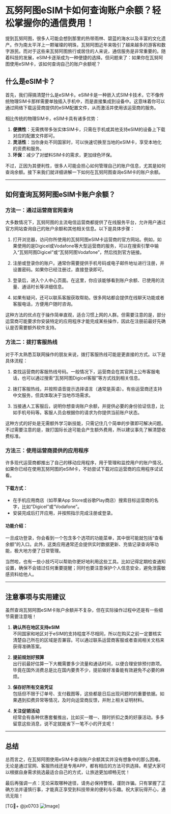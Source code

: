 # 瓦努阿图eSIM卡如何查询账户余额？轻松掌握你的通信费用！

提到瓦努阿图，很多人可能会想到那里的热带雨林、碧蓝的海水以及丰富的文化遗产。作为南太平洋上一颗璀璨的明珠，瓦努阿图近年来吸引了越来越多的游客和数字游民。而对于这些来瓦努阿图旅行或居住的人来说，通信服务是非常重要的。随着科技的发展，eSIM卡逐渐成为一种便捷的选择。但问题来了：如果你在瓦努阿图使用eSIM卡，该如何查询自己的账户余额呢？

## 什么是eSIM卡？

首先，我们得搞清楚什么是eSIM卡。eSIM卡是一种嵌入式SIM卡技术，它不像传统物理SIM卡那样需要单独插入手机中，而是直接集成到设备中。这意味着你可以通过网络下载运营商提供的eSIM配置文件，从而激活并使用该运营商的服务。

相比传统的物理SIM卡，eSIM卡具有诸多优势：

1. **便携性**：无需携带多张实体SIM卡，只需在手机或其他支持eSIM的设备上下载对应的配置文件即可。
2. **灵活性**：当你身处不同国家时，可以快速切换至当地的eSIM卡，享受本地化的资费和服务。
3. **环保**：减少了对塑料SIM卡的需求，更加绿色环保。

不过，正因为其便利性，很多人可能会担心如何管理自己的账户信息，尤其是如何查询余额。接下来我们就详细讲解一下如何在瓦努阿图查询eSIM卡的账户余额。

---

## 如何查询瓦努阿图eSIM卡账户余额？

### 方法一：通过运营商官网查询

大多数情况下，瓦努阿图的主流电信运营商都提供了在线服务平台，允许用户通过官方网站查询自己的账户余额和其他相关信息。以下是具体步骤：

1. 打开浏览器，访问你所使用的瓦努阿图eSIM卡运营商的官方网站。例如，如果使用的是Digicel或Vodafone等大型运营商的服务，可以在搜索引擎中输入“瓦努阿图Digicel”或“瓦努阿图Vodafone”，然后找到官方链接。
   
2. 注册或登录你的账户。通常你需要提供手机号码或电子邮件地址进行注册，并设置密码。如果你已经注册过，直接登录即可。

3. 登录后，进入个人中心页面。在这里，你应该能够看到账户余额、已使用的流量、通话时长等详细信息。

4. 如果有疑问，还可以联系客服获取帮助。很多网站都会提供在线聊天功能或者客服电话，方便用户随时咨询。

这种方法的优点在于操作简单直观，适合习惯上网的人群。但需要注意的是，部分运营商可能要求你安装特定的应用程序才能完成某些操作，因此在注册前最好先确认是否需要额外软件支持。

### 方法二：拨打客服热线

对于不太熟悉互联网操作的朋友来说，拨打客服热线可能是更直接的方式。以下是具体流程：

1. 查找运营商的客服热线号码。一般情况下，运营商会在其官网上公布客服电话，也可以通过搜索“瓦努阿图Digicel客服”等方式找到相关信息。

2. 拨打客服热线，并按照语音提示选择语言（通常是英语）。有些运营商还支持中文服务，但具体取决于当地市场需求。

3. 当接通人工客服后，说明你想查询账户余额，并提供必要的身份验证信息，比如手机号码等。客服人员会根据你的请求为你提供当前账户状态。

这种方式的好处是无需额外学习新技能，只需记住几个简单的步骤即可解决问题。不过需要注意的是，拨打国际长途可能会产生额外费用，所以建议事先了解清楚收费标准。

### 方法三：使用运营商提供的应用程序

许多现代运营商都推出了自己的移动应用程序，用于管理和监控用户的账户情况。如果你已经在使用瓦努阿图的eSIM卡，不妨尝试下载对应运营商的应用程序试试看。

#### 下载方式：
- 在手机应用商店（如苹果App Store或谷歌Play商店）搜索目标运营商的名字，比如“Digicel”或“Vodafone”。
- 安装完成后打开应用，并按照指示完成注册或登录。

#### 功能介绍：
一旦成功登录，你会看到一个包含多个选项的功能菜单，其中很可能就包括“查看余额”的入口。此外，这类应用通常还会提供实时数据更新、充值记录查询等功能，极大地方便了日常管理。

当然啦，也有一些小技巧可以帮助你更好地利用这些工具。比如记得定期检查通知设置，确保不会错过任何重要提醒；同时也要注意保护个人信息安全，避免泄露敏感资料给他人。

---

## 注意事项与实用建议

虽然查询瓦努阿图eSIM卡账户余额并不复杂，但在实际操作过程中还是有一些细节需要注意哦！

1. **确认所在地区支持eSIM**  
   不同国家和地区对于eSIM的支持程度不尽相同，所以在购买之前一定要核实清楚自己所在的区域是否兼容。可以通过联系运营商客服或者查阅相关文档来获得准确答案。

2. **提前规划好预算**  
   出行前最好估算一下大概需要多少流量和通话时间，以便合理安排预付款项。毕竟在国外消费总是比在国内要贵不少，提前做好准备能有效避免不必要的麻烦。

3. **保存好所有交易凭证**  
   包括但不限于订单号、支付截图等，这些都是日后出现问题时的重要依据。如果遇到扣费异常等情况，及时向运营商反馈，并附上相关证明材料。

4. **关注促销活动**  
   经常会有各种优惠套餐推出，比如买一赠一、限时折扣之类的好康活动。多多留意这些消息，说不定就能省下一笔不小的开支呢！

---

## 总结

总而言之，在瓦努阿图使用eSIM卡查询账户余额其实并没有想象中的那么困难。无论是通过官网、客服热线还是专用APP，都有相应的方法可供选择。希望大家可以根据自身需求挑选最适合自己的方式，让旅途更加顺畅无忧！

最后再强调一点：无论采取哪种途径，请务必保持警惕，谨防诈骗。只有掌握了正确方法并谨慎行事，才能真正享受到科技带来的便利与乐趣。祝大家玩得开心，通讯无阻！

[TG💪+ @jx0703 ![Image](https://github.com/user-attachments/assets/dbca1d08-cadb-493c-b0ec-ad6f7a83f270)]